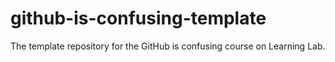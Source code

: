 # github-is-confusing-template
The template repository for the GitHub is confusing course on Learning Lab.
